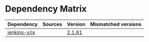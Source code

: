 # Dependency Matrix

Dependency | Sources | Version | Mismatched versions
---------- | ------- | ------- | -------------------
[jenkins-x/jx](https://github.com/jenkins-x/jx.git) |  | [2.1.61](https://github.com/jenkins-x/jx/releases/tag/v2.1.61) | 
